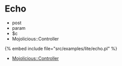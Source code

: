 # Echo


* post
* param
* $c
* Mojolicious::Controller

{% embed include file="src/examples/lite/echo.pl" %}

* [Mojolicious::Controller](http://mojolicious.org/perldoc/Mojolicious/Controller)



